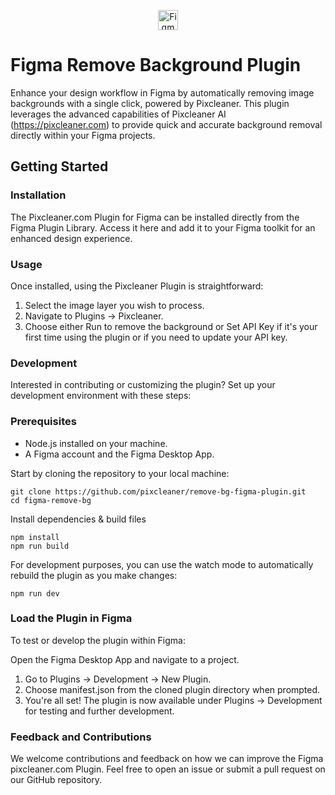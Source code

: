 
<p align="center">
  <img src="https://upload.wikimedia.org/wikipedia/commons/3/33/Figma-logo.svg" alt="Figma Logo" width="32"/>
</p>

# Figma Remove Background Plugin

Enhance your design workflow in Figma by automatically removing image backgrounds with a single click, powered by Pixcleaner. 
This plugin leverages the advanced capabilities of Pixcleaner AI (https://pixcleaner.com) to provide quick and accurate background removal directly within your Figma projects.


## Getting Started

### Installation
The Pixcleaner.com Plugin for Figma can be installed directly from the Figma Plugin Library. 
Access it here and add it to your Figma toolkit for an enhanced design experience.

### Usage
Once installed, using the Pixcleaner Plugin is straightforward:

1. Select the image layer you wish to process.
2. Navigate to Plugins -> Pixcleaner.
3. Choose either Run to remove the background or Set API Key if it's your first time using the plugin or if you need to update your API key.

### Development
Interested in contributing or customizing the plugin? Set up your development environment with these steps:

### Prerequisites

- Node.js installed on your machine.
- A Figma account and the Figma Desktop App.

Start by cloning the repository to your local machine:
```shell
git clone https://github.com/pixcleaner/remove-bg-figma-plugin.git
cd figma-remove-bg
```

Install dependencies & build files
```shell
npm install
npm run build
```
For development purposes, you can use the watch mode to automatically rebuild the plugin as you make changes:
```shell
npm run dev
```

### Load the Plugin in Figma
To test or develop the plugin within Figma:

Open the Figma Desktop App and navigate to a project.
1. Go to Plugins -> Development -> New Plugin.
2. Choose manifest.json from the cloned plugin directory when prompted.
3. You're all set! The plugin is now available under Plugins -> Development for testing and further development.

### Feedback and Contributions

We welcome contributions and feedback on how we can improve the Figma pixcleaner.com Plugin. 
Feel free to open an issue or submit a pull request on our GitHub repository.

